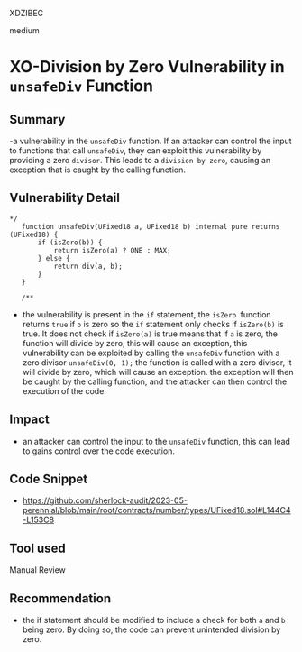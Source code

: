 XDZIBEC

medium

# XO-Division by Zero Vulnerability in `unsafeDiv` Function

## Summary
-a vulnerability in the `unsafeDiv` function. If an attacker can control the input to functions that call `unsafeDiv`, they can exploit this vulnerability by providing a zero `divisor`. This leads to a `division by zero`, causing an exception that is caught by the calling function. 
## Vulnerability Detail
 ```solidity
 */
    function unsafeDiv(UFixed18 a, UFixed18 b) internal pure returns (UFixed18) {
        if (isZero(b)) {
            return isZero(a) ? ONE : MAX;
        } else {
            return div(a, b);
        }
    }

    /**
```
- the vulnerability is present  in the `if` statement,  the `isZero `function returns `true` if `b` is zero so the `if` statement only checks if `isZero(b)` is true. It does not check if `isZero(a)` is true  means that if `a` is zero, the function will divide by zero, this will cause an exception, this vulnerability can be exploited by  calling the `unsafeDiv` function with a zero divisor `unsafeDiv(0, 1);` the function is called with a zero divisor, it will divide by zero, which will cause an exception. the exception will then be caught by the calling function, and the attacker can then control the execution of the code.
## Impact
- an attacker can control the input to the  `unsafeDiv` function, this can lead to  gains control over the code execution.
## Code Snippet
- https://github.com/sherlock-audit/2023-05-perennial/blob/main/root/contracts/number/types/UFixed18.sol#L144C4-L153C8
## Tool used

Manual Review

## Recommendation
- the if statement should be modified to include a check for both `a` and `b` being zero. By doing so, the code can prevent unintended division by zero.